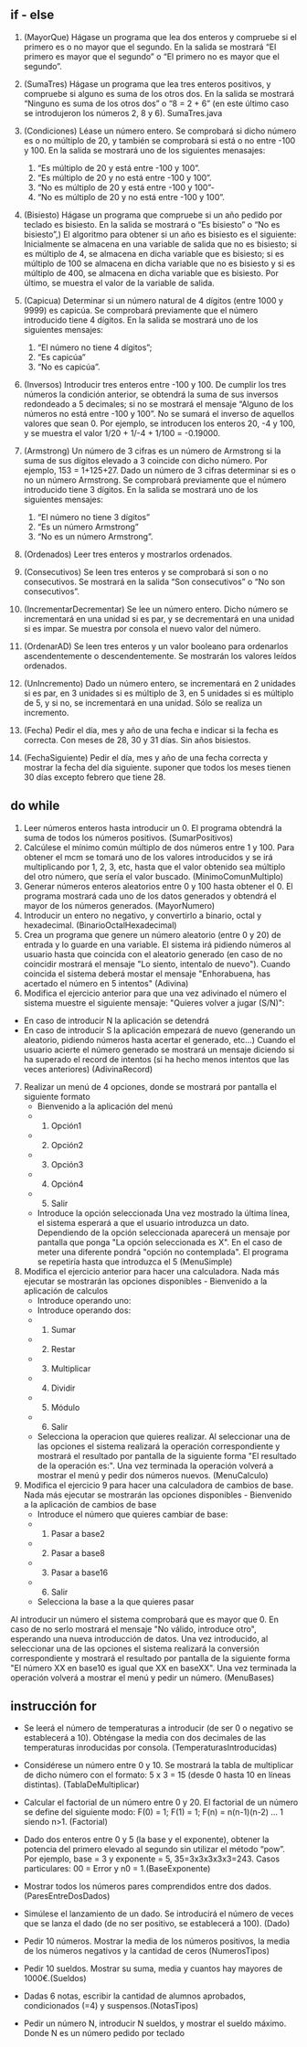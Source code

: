 
## if - else

1. (MayorQue) Hágase un programa que lea dos enteros y compruebe si el primero es o no mayor que el segundo. En la salida se mostrará “El primero es mayor que el segundo” o “El primero no es mayor que el segundo”.  
2. (SumaTres) Hágase un programa que lea tres enteros positivos, y compruebe si alguno es suma de los otros dos. En la salida se mostrará “Ninguno es suma de los otros dos” o “8 = 2 + 6” (en este último caso se introdujeron los números 2, 8 y 6). SumaTres.java
3. (Condiciones) Léase un número entero. Se comprobará si dicho número es o no múltiplo de 20, y también se comprobará si está o no entre -100 y 100. En la salida se mostrará uno de los siguientes menasajes: 
	1. “Es múltiplo de 20 y está entre -100 y 100”.
	2. “Es múltiplo de 20 y no está entre -100 y 100”.
	3. “No es múltiplo de 20 y está entre -100 y 100”-
	4. “No es múltiplo de 20 y no está entre -100 y 100”. 
4. (Bisiesto) Hágase un programa que compruebe si un año pedido por teclado es bisiesto. En la salida se mostrará o “Es bisiesto” o “No es bisiesto”,)
El algoritmo para obtener si un año es bisiesto es el siguiente: Inicialmente se almacena en una variable de salida que no es bisiesto; si es múltiplo de 4, se almacena en dicha variable que es bisiesto; si es múltiplo de 100 se almacena en dicha variable que no es bisiesto y si es múltiplo de 400, se almacena en dicha variable que es bisiesto. Por último, se muestra el valor de la variable de salida.
5. (Capicua) Determinar si un número natural de 4 dígitos (entre 1000 y 9999) es capicúa. Se comprobará previamente que el número introducido tiene 4 dígitos. En la salida se mostrará uno de los siguientes mensajes:
	1.  “El número no tiene 4 dígitos”;
	2.   “Es capicúa”
	3.   “No es capicúa”.

6. (Inversos) Introducir tres enteros entre -100 y 100. De cumplir los tres números la condición anterior, se obtendrá la suma de sus inversos redondeado a 5 decimales; si no se mostrará el mensaje “Alguno de los números no está entre -100 y 100”. No se sumará el inverso de aquellos valores que sean 0. Por ejemplo, se introducen los enteros 20, -4 y 100, y se muestra el valor 1/20 + 1/-4 + 1/100 = -0.19000.
7. (Armstrong) Un número de 3 cifras es un número de Armstrong si la suma de sus dígitos elevado a 3 coincide con dicho número. Por ejemplo, 153 = 1+125+27. Dado un número de 3 cifras determinar si es o no un número Armstrong. Se comprobará previamente que el número introducido tiene 3 dígitos. En la salida se mostrará uno de los siguientes mensajes:
	1. “El número no tiene 3 dígitos”
	2. “Es un número Armstrong”
	3. “No es un número Armstrong”.
8. (Ordenados) Leer tres enteros y mostrarlos ordenados. 
9. (Consecutivos) Se leen tres enteros y se comprobará si son o no consecutivos. Se mostrará en la salida
“Son consecutivos” o “No son consecutivos”. 
10. (IncrementarDecrementar) Se lee un número entero. Dicho número se incrementará en una unidad si es par, y se decrementará en una unidad si es impar. Se muestra por consola el nuevo valor del número. 
11. (OrdenarAD) Se leen tres enteros y un valor booleano para ordenarlos ascendentemente o descendentemente. Se mostrarán los valores leídos ordenados. 
12. (UnIncremento) Dado un número entero, se incrementará en 2 unidades si es par, en 3 unidades si es múltiplo de 3, en 5 unidades si es múltiplo de 5, y si no, se incrementará en una unidad. Sólo se realiza un incremento. 
13. (Fecha) Pedir el día, mes y año de una fecha e indicar si la fecha es correcta. Con meses de 28, 30 y 31 días. Sin años bisiestos.
14. (FechaSiguiente) Pedir el día, mes y año de una fecha correcta y mostrar la fecha del día siguiente. suponer que todos los meses tienen 30 días excepto febrero que tiene 28.

## do while

1. Leer números enteros hasta introducir un 0. El programa obtendrá la suma de todos
los números positivos. (SumarPositivos)
2. Calcúlese el mínimo común múltiplo de dos números entre 1 y 100. Para obtener el mcm se tomará uno de los valores introducidos y se irá multiplicando por 1, 2, 3, etc, hasta que el valor obtenido sea múltiplo del otro número, que sería el valor buscado. (MinimoComunMultiplo)
3. Generar números enteros aleatorios entre 0 y 100 hasta obtener el 0. El programa mostrará cada uno de los datos generados y obtendrá el mayor de los números generados. (MayorNumero)
4. Introducir un entero no negativo, y convertirlo a binario, octal y hexadecimal. (BinarioOctalHexadecimal)
5. Crea un programa que genere un número aleatorio (entre 0 y 20) de entrada y lo guarde en una variable. El sistema irá pidiendo números al usuario hasta que coincida con el aleatorio generado (en caso de no coincidir mostrará el mensaje "Lo siento, intentalo de nuevo"). Cuando coincida el sistema deberá mostar el mensaje "Enhorabuena, has acertado el número en 5 intentos" (Adivina)
6. Modifica el ejercicio anterior para que una vez adivinado el número el sistema muestre el siguiente mensaje: "Quieres volver a jugar (S/N)":
- En caso de introducir N la aplicación se detendrá
- En caso de introducir S la aplicación empezará de nuevo (generando un aleatorio, pidiendo números hasta acertar el generado, etc...) Cuando el usuario acierte el número generado se mostrará un mensaje diciendo si ha superado el record de intentos (si ha hecho menos intentos que las veces anteriores) (AdivinaRecord)
7. Realizar un menú de 4 opciones, donde se mostrará por pantalla el siguiente formato
	- Bienvenido a la aplicación del menú
	- 1. Opción1
	- 2. Opción2
	- 3. Opción3
	- 4. Opción4
	- 5. Salir
	- Introduce la opción seleccionada
Una vez mostrado la última línea, el sistema esperará a que el usuario introduzca un dato. Dependiendo de la opción seleccionada aparecerá un mensaje por pantalla que ponga "La opción seleccionada es X". En el caso de meter una diferente pondrá "opción no contemplada". El programa se repetiría hasta que introduzca el 5 (MenuSimple)
8. Modifica el ejercicio anterior para hacer una calculadora. Nada más ejecutar se mostrarán las opciones disponibles
        - Bienvenido a la aplicación de calculos
	- Introduce operando uno:
	- Introduce operando dos:
	- 1. Sumar
	- 2. Restar
	- 3. Multiplicar
	- 4. Dividir
	- 5. Módulo
	- 6. Salir
	- Selecciona la operacion que quieres realizar.
Al seleccionar una de las opciones el sistema realizará la operación correspondiente y mostrará el resultado por pantalla de la siguiente forma "El resultado de la operación es:". Una vez terminada la operación volverá a mostrar el menú y pedir dos números nuevos. (MenuCalculo)
9. Modifica el ejercicio 9 para hacer una calculadora de cambios de base. Nada más ejecutar se mostrarán las opciones disponibles
        - Bienvenido a la aplicación de cambios de base
	- Introduce el número que quieres cambiar de base:
	- 1. Pasar a base2
	- 2. Pasar a base8
	- 3. Pasar a base16
	- 6. Salir
	- Selecciona la base a la que quieres pasar
	
Al introducir un número el sistema comprobará que es mayor que 0. En caso de no serlo mostrará el mensaje "No válido, introduce otro", esperando una nueva introducción de datos. Una vez introducido, al seleccionar una de las opciones el sistema realizará la conversión correspondiente y mostrará el resultado por pantalla de la siguiente forma "El número XX en base10 es igual que XX en baseXX". Una vez terminada la operación volverá a mostrar el menú y pedir un número. (MenuBases)

## instrucción for

- Se leerá el número de temperaturas a introducir (de ser 0 o negativo se establecerá a 10). Obténgase la media con dos decimales de las temperaturas inroducidas por consola. (TemperaturasIntroducidas)

- Considérese un número entre 0 y 10. Se mostrará la tabla de multiplicar de dicho número con el formato: 5 x 3 = 15 (desde 0 hasta 10 en líneas distintas). (TablaDeMultiplicar)

- Calcular el factorial de un número entre 0 y 20. El factorial de un número se define del siguiente modo: F(0) = 1; F(1) = 1; F(n) = n(n-1)(n-2) ... 1 siendo n>1. (Factorial)

- Dado dos enteros entre 0 y 5 (la base y el exponente), obtener la potencia del primero elevado al segundo sin utilizar el método “pow”. Por ejemplo, base = 3 y exponente = 5, 35=3x3x3x3x3=243. Casos particulares: 00 = Error y n0 = 1.(BaseExponente)

- Mostrar todos los números pares comprendidos entre dos dados. (ParesEntreDosDados)

- Simúlese el lanzamiento de un dado. Se introducirá el número de veces que se lanza el dado (de no ser positivo, se establecerá a 100). (Dado)

- Pedir 10 números. Mostrar la media de los números positivos, la media de los números negativos y la cantidad de ceros (NumerosTipos)

- Pedir 10 sueldos. Mostrar su suma, media y cuantos hay mayores de 1000€.(Sueldos)

- Dadas 6 notas, escribir la cantidad de alumnos aprobados, condicionados (=4) y suspensos.(NotasTipos)

- Pedir un número N, introducir N sueldos, y mostrar el sueldo máximo. Donde N es un número pedido por teclado

